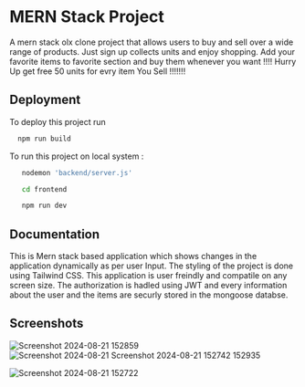 
# MERN Stack Project

A mern stack olx clone project that allows users to buy and sell over a wide range of products. Just sign up collects units and enjoy shopping. Add your favorite items to favorite section and buy them whenever you want !!!!
Hurry Up get free 50 units for evry item You Sell !!!!!!!




## Deployment

To deploy this project run

```bash
  npm run build

```

To run this project on local system :

```bash
   nodemon 'backend/server.js'

   cd frontend

   npm run dev

   ```

 
## Documentation

This is Mern stack based application which shows changes in the application dynamically as per user Input. The styling of the project is done using Tailwind CSS. This application is user freindly and compatile on any screen size. The authorization is hadled using JWT and every information about the user and the items are securly stored in the mongoose databse.


## Screenshots



![Screenshot 2024-08-21 152859](https://github.com/user-attachments/assets/4c471a9a-09a3-42be-89c2-946ed802c5c0)![Screenshot 2024-08-21 ![Screenshot 2024-08-21 152742](https://github.com/user-attachments/assets/b5b13ef7-b62a-45fe-8e0d-ed18054b2c56)
152935](https://github.com/user-attachments/assets/6be1be6d-21bf-452a-b749-3b9d8981c867)

![Screenshot 2024-08-21 152722](https://github.com/user-attachments/assets/e5c401ca-f146-45e0-b0e5-63c45a1744a4)

